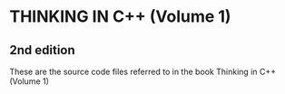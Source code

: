 THINKING IN C++ (Volume 1) 
==========================
2nd edition
-----------


These are the source code files referred to in the 
book Thinking in C++ (Volume 1)
